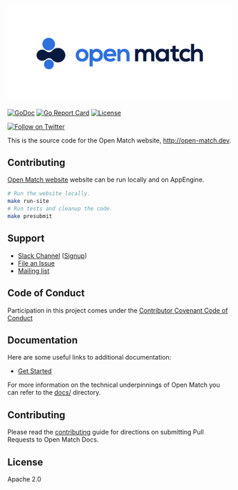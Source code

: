 ![Open Match](site/static/images/logo-with-name.png)

[![GoDoc](https://godoc.org/open-match.dev/open-match-docs?status.svg)](https://godoc.org/open-match.dev/open-match-docs)
[![Go Report Card](https://goreportcard.com/badge/open-match.dev/open-match)](https://goreportcard.com/report/open-match.dev/open-match-docs)
[![License](https://img.shields.io/badge/License-Apache%202.0-blue.svg)](https://github.com/googleforgames/open-match-docs/blob/master/LICENSE)

[![Follow on Twitter](https://img.shields.io/twitter/follow/Open_Match.svg?style=social&logo=twitter)](https://twitter.com/intent/follow?screen_name=Open_Match)

This is the source code for the Open Match website, http://open-match.dev.

## Contributing

[Open Match website](https://open-match.dev/site/docs/) website can be run locally and on AppEngine.

```bash
# Run the website locally.
make run-site
# Run tests and cleanup the code.
make presubmit
```

## Support

* [Slack Channel](https://open-match.slack.com/) ([Signup](https://join.slack.com/t/open-match/shared_invite/enQtNDM1NjcxNTY4MTgzLWQzMzE1MGY5YmYyYWY3ZjE2MjNjZTdmYmQ1ZTQzMmNiNGViYmQyN2M4ZmVkMDY2YzZlOTUwMTYwMzI1Y2I2MjU))
* [File an Issue](https://github.com/googleforgames/open-match-docs/issues/new)
* [Mailing list](https://groups.google.com/forum/#!forum/open-match-discuss)

## Code of Conduct

Participation in this project comes under the [Contributor Covenant Code of Conduct](code-of-conduct.md)

## Documentation

Here are some useful links to additional documentation:

* [Get Started](https://open-match.dev/site/docs/installation/)

For more information on the technical underpinnings of Open Match you can refer to the [docs/](docs/) directory.

## Contributing

Please read the [contributing](CONTRIBUTING.md) guide for directions on submitting Pull Requests to Open Match Docs.

## License

Apache 2.0
